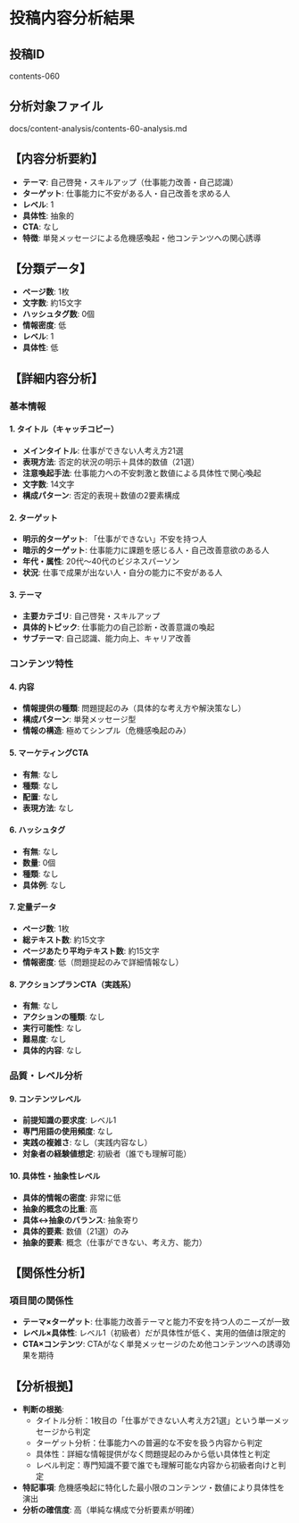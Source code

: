 # 投稿内容分析結果

## 投稿ID
contents-060

## 分析対象ファイル
docs/content-analysis/contents-60-analysis.md

## 【内容分析要約】
- **テーマ**: 自己啓発・スキルアップ（仕事能力改善・自己認識）
- **ターゲット**: 仕事能力に不安がある人・自己改善を求める人
- **レベル**: 1
- **具体性**: 抽象的
- **CTA**: なし
- **特徴**: 単発メッセージによる危機感喚起・他コンテンツへの関心誘導

## 【分類データ】
- **ページ数**: 1枚
- **文字数**: 約15文字
- **ハッシュタグ数**: 0個
- **情報密度**: 低
- **レベル**: 1
- **具体性**: 低

## 【詳細内容分析】

### 基本情報
#### 1. タイトル（キャッチコピー）
- **メインタイトル**: 仕事ができない人考え方21選
- **表現方法**: 否定的状況の明示＋具体的数値（21選）
- **注意喚起手法**: 仕事能力への不安刺激と数値による具体性で関心喚起
- **文字数**: 14文字
- **構成パターン**: 否定的表現＋数値の2要素構成

#### 2. ターゲット
- **明示的ターゲット**: 「仕事ができない」不安を持つ人
- **暗示的ターゲット**: 仕事能力に課題を感じる人・自己改善意欲のある人
- **年代・属性**: 20代〜40代のビジネスパーソン
- **状況**: 仕事で成果が出ない人・自分の能力に不安がある人

#### 3. テーマ
- **主要カテゴリ**: 自己啓発・スキルアップ
- **具体的トピック**: 仕事能力の自己診断・改善意識の喚起
- **サブテーマ**: 自己認識、能力向上、キャリア改善

### コンテンツ特性
#### 4. 内容
- **情報提供の種類**: 問題提起のみ（具体的な考え方や解決策なし）
- **構成パターン**: 単発メッセージ型
- **情報の構造**: 極めてシンプル（危機感喚起のみ）

#### 5. マーケティングCTA
- **有無**: なし
- **種類**: なし
- **配置**: なし
- **表現方法**: なし

#### 6. ハッシュタグ
- **有無**: なし
- **数量**: 0個
- **種類**: なし
- **具体例**: なし

#### 7. 定量データ
- **ページ数**: 1枚
- **総テキスト数**: 約15文字
- **ページあたり平均テキスト数**: 約15文字
- **情報密度**: 低（問題提起のみで詳細情報なし）

#### 8. アクションプランCTA（実践系）
- **有無**: なし
- **アクションの種類**: なし
- **実行可能性**: なし
- **難易度**: なし
- **具体的内容**: なし

### 品質・レベル分析
#### 9. コンテンツレベル
- **前提知識の要求度**: レベル1
- **専門用語の使用頻度**: なし
- **実践の複雑さ**: なし（実践内容なし）
- **対象者の経験値想定**: 初級者（誰でも理解可能）

#### 10. 具体性・抽象性レベル
- **具体的情報の密度**: 非常に低
- **抽象的概念の比重**: 高
- **具体↔抽象のバランス**: 抽象寄り
- **具体的要素**: 数値（21選）のみ
- **抽象的要素**: 概念（仕事ができない、考え方、能力）

## 【関係性分析】
### 項目間の関係性
- **テーマ×ターゲット**: 仕事能力改善テーマと能力不安を持つ人のニーズが一致
- **レベル×具体性**: レベル1（初級者）だが具体性が低く、実用的価値は限定的
- **CTA×コンテンツ**: CTAがなく単発メッセージのため他コンテンツへの誘導効果を期待

## 【分析根拠】
- **判断の根拠**: 
  - タイトル分析：1枚目の「仕事ができない人考え方21選」という単一メッセージから判定
  - ターゲット分析：仕事能力への普遍的な不安を扱う内容から判定
  - 具体性：詳細な情報提供がなく問題提起のみから低い具体性と判定
  - レベル判定：専門知識不要で誰でも理解可能な内容から初級者向けと判定
- **特記事項**: 危機感喚起に特化した最小限のコンテンツ・数値により具体性を演出
- **分析の確信度**: 高（単純な構成で分析要素が明確）